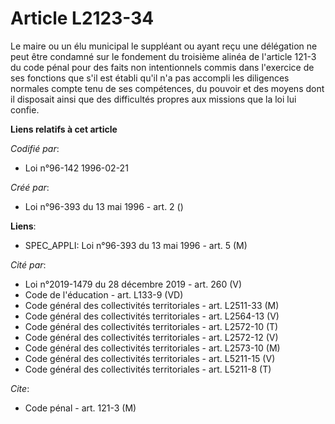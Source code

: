 # Article L2123-34

Le maire ou un élu municipal le suppléant ou ayant reçu une délégation ne peut être condamné sur le fondement du troisième
alinéa de l'article 121-3 du code pénal pour des faits non intentionnels commis dans l'exercice de ses fonctions que s'il est
établi qu'il n'a pas accompli les diligences normales compte tenu de ses compétences, du pouvoir et des moyens dont il
disposait ainsi que des difficultés propres aux missions que la loi lui confie.

**Liens relatifs à cet article**

_Codifié par_:

  - Loi n°96-142 1996-02-21

_Créé par_:

  - Loi n°96-393 du 13 mai 1996 - art. 2 ()

**Liens**:

  - SPEC_APPLI: Loi n°96-393 du 13 mai 1996 - art. 5 (M)

_Cité par_:

  - Loi n°2019-1479 du 28 décembre 2019 - art. 260 (V)
  - Code de l'éducation - art. L133-9 (VD)
  - Code général des collectivités territoriales - art. L2511-33 (M)
  - Code général des collectivités territoriales - art. L2564-13 (V)
  - Code général des collectivités territoriales - art. L2572-10 (T)
  - Code général des collectivités territoriales - art. L2572-12 (V)
  - Code général des collectivités territoriales - art. L2573-10 (M)
  - Code général des collectivités territoriales - art. L5211-15 (V)
  - Code général des collectivités territoriales - art. L5211-8 (T)

_Cite_:

  - Code pénal - art. 121-3 (M)
